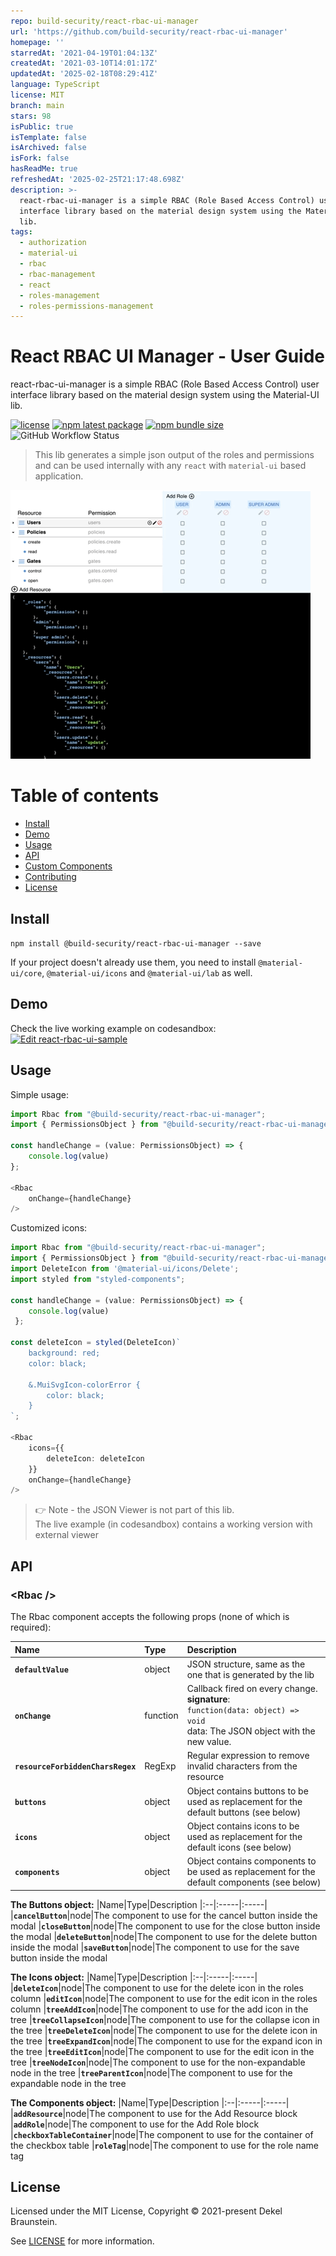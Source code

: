 ```yaml
---
repo: build-security/react-rbac-ui-manager
url: 'https://github.com/build-security/react-rbac-ui-manager'
homepage: ''
starredAt: '2021-04-19T01:04:13Z'
createdAt: '2021-03-10T14:01:17Z'
updatedAt: '2025-02-18T08:29:41Z'
language: TypeScript
license: MIT
branch: main
stars: 98
isPublic: true
isTemplate: false
isArchived: false
isFork: false
hasReadMe: true
refreshedAt: '2025-02-25T21:17:48.698Z'
description: >-
  react-rbac-ui-manager is a simple RBAC (Role Based Access Control) user
  interface library based on the material design system using the Material-UI
  lib.
tags:
  - authorization
  - material-ui
  - rbac
  - rbac-management
  - react
  - roles-management
  - roles-permissions-management
---
```


# React RBAC UI Manager - User Guide

react-rbac-ui-manager is a simple RBAC (Role Based Access Control) user interface library based on the material design system using the Material-UI lib.

[![license](https://img.shields.io/badge/license-MIT-blue.svg)](https://github.com/build-security/react-rbac-ui-manager/blob/main/LICENSE)
[![npm latest package](https://img.shields.io/npm/v/@build-security/react-rbac-ui-manager/latest.svg)](https://www.npmjs.com/package/@build-security/react-rbac-ui-manager)
[![npm bundle size](https://img.shields.io/bundlephobia/min/@build-security/react-rbac-ui-manager)](https://www.npmjs.com/package/@build-security/react-rbac-ui-manager)
![GitHub Workflow Status](https://img.shields.io/github/workflow/status/build-security/react-rbac-ui-manager/Release)

> This lib generates a simple json output of the roles and permissions and can be used internally with any `react` with `material-ui` based application.

<img src="https://raw.githubusercontent.com/build-security/react-rbac-ui-manager/main/demo-animation.gif" alt="react rbac ui manager - live demo" />

# Table of contents
* [Install](#install)
* [Demo](#demo)
* [Usage](#usage)
* [API](#api)
* [Custom Components](#custom-components)
* [Contributing](#contributing)
* [License](#licence)

## Install

`npm install @build-security/react-rbac-ui-manager --save`

If your project doesn't already use them, you need to install `@material-ui/core`,  `@material-ui/icons` and `@material-ui/lab` as well.

## Demo

Check the live working example on codesandbox:  
[![Edit react-rbac-ui-sample](https://codesandbox.io/static/img/play-codesandbox.svg)](https://codesandbox.io/s/react-rbac-ui-sample-r0zlf?file=/src/index.tsx)

## Usage

Simple usage:

```typescript jsx
import Rbac from "@build-security/react-rbac-ui-manager";
import { PermissionsObject } from "@build-security/react-rbac-ui-manager/dist/types";

const handleChange = (value: PermissionsObject) => {
    console.log(value)
};

<Rbac
    onChange={handleChange}
/>
```

Customized icons:

```typescript jsx
import Rbac from "@build-security/react-rbac-ui-manager";
import { PermissionsObject } from "@build-security/react-rbac-ui-manager/dist/types";
import DeleteIcon from '@material-ui/icons/Delete';
import styled from "styled-components";

const handleChange = (value: PermissionsObject) => {
    console.log(value)
 };

const deleteIcon = styled(DeleteIcon)`
    background: red;
    color: black;

    &.MuiSvgIcon-colorError {
        color: black;
    }
`;
 
<Rbac
    icons={{
        deleteIcon: deleteIcon
    }}
    onChange={handleChange}
/>
```

> 👉 Note - the JSON Viewer is not part of this lib.  
> The live example (in codesandbox) contains a working version with external viewer 

## API

### &lt;Rbac />

The Rbac component accepts the following props (none of which is required):

|Name|Type|Description
|:--|:-----|:-----|
|**`defaultValue`**|object|JSON structure, same as the one that is generated by the lib
|**`onChange`**|function|Callback fired on every change. <br />**signature**:<br />`function(data: object) => void`<br />data: The JSON object with the new value.
|**`resourceForbiddenCharsRegex`**|RegExp|Regular expression to remove invalid characters from the resource
|**`buttons`**|object|Object contains buttons to be used as replacement for the default buttons (see below)
|**`icons`**|object|Object contains icons to be used as replacement for the default icons (see below)
|**`components`**|object|Object contains components to be used as replacement for the default components (see below)

**The Buttons object:**
|Name|Type|Description
|:--|:-----|:-----|
|**`cancelButton`**|node|The component to use for the cancel button inside the modal
|**`closeButton`**|node|The component to use for the close button inside the modal
|**`deleteButton`**|node|The component to use for the delete button inside the modal
|**`saveButton`**|node|The component to use for the save button inside the modal

**The Icons object:**
|Name|Type|Description
|:--|:-----|:-----|
|**`deleteIcon`**|node|The component to use for the delete icon in the roles column
|**`editIcon`**|node|The component to use for the edit icon in the roles column
|**`treeAddIcon`**|node|The component to use for the add icon in the tree
|**`treeCollapseIcon`**|node|The component to use for the collapse icon in the tree
|**`treeDeleteIcon`**|node|The component to use for the delete icon in the tree
|**`treeExpandIcon`**|node|The component to use for the expand icon in the tree
|**`treeEditIcon`**|node|The component to use for the edit icon in the tree
|**`treeNodeIcon`**|node|The component to use for the non-expandable node in the tree
|**`treeParentIcon`**|node|The component to use for the expandable node in the tree

**The Components object:**
|Name|Type|Description
|:--|:-----|:-----|
|**`addResource`**|node|The component to use for the Add Resource block
|**`addRole`**|node|The component to use for the Add Role block
|**`checkboxTableContainer`**|node|The component to use for the container of the checkbox table
|**`roleTag`**|node|The component to use for the role name tag

## License

Licensed under the MIT License, Copyright © 2021-present Dekel Braunstein.

See [LICENSE](./LICENSE) for more information.

